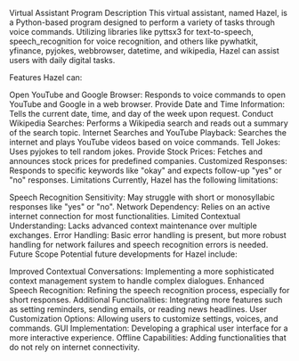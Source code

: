 Virtual Assistant Program
Description
This virtual assistant, named Hazel, is a Python-based program designed to perform a variety of tasks through voice commands. Utilizing libraries like pyttsx3 for text-to-speech, speech_recognition for voice recognition, and others like pywhatkit, yfinance, pyjokes, webbrowser, datetime, and wikipedia, Hazel can assist users with daily digital tasks.

Features
Hazel can:

Open YouTube and Google Browser: Responds to voice commands to open YouTube and Google in a web browser.
Provide Date and Time Information: Tells the current date, time, and day of the week upon request.
Conduct Wikipedia Searches: Performs a Wikipedia search and reads out a summary of the search topic.
Internet Searches and YouTube Playback: Searches the internet and plays YouTube videos based on voice commands.
Tell Jokes: Uses pyjokes to tell random jokes.
Provide Stock Prices: Fetches and announces stock prices for predefined companies.
Customized Responses: Responds to specific keywords like "okay" and expects follow-up "yes" or "no" responses.
Limitations
Currently, Hazel has the following limitations:

Speech Recognition Sensitivity: May struggle with short or monosyllabic responses like "yes" or "no".
Network Dependency: Relies on an active internet connection for most functionalities.
Limited Contextual Understanding: Lacks advanced context maintenance over multiple exchanges.
Error Handling: Basic error handling is present, but more robust handling for network failures and speech recognition errors is needed.
Future Scope
Potential future developments for Hazel include:

Improved Contextual Conversations: Implementing a more sophisticated context management system to handle complex dialogues.
Enhanced Speech Recognition: Refining the speech recognition process, especially for short responses.
Additional Functionalities: Integrating more features such as setting reminders, sending emails, or reading news headlines.
User Customization Options: Allowing users to customize settings, voices, and commands.
GUI Implementation: Developing a graphical user interface for a more interactive experience.
Offline Capabilities: Adding functionalities that do not rely on internet connectivity.

